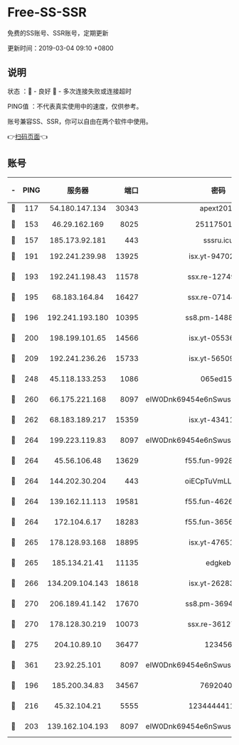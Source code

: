 # Free-SS-SSR

免费的SS账号、SSR账号，定期更新

更新时间：2019-03-04 09:10 +0800

## 说明

状态     ：🙂 - 良好 🙁 - 多次连接失败或连接超时

PING值   ：不代表真实使用中的速度，仅供参考。

账号兼容SS、SSR，你可以自由在两个软件中使用。

👉[扫码页面](https://liesauer.github.io/free-ss-ssr.github.io/)👈

## 账号

|-|PING|服务器|端口|密码|加密方式|区域|
|:----:|:----:|:-----:|-----:|:----:|:----:|:----:|
|🙂|117|54.180.147.134|30343|apext2019|chacha20|KR|
|🙂|153|46.29.162.169|8025|2511750146|aes-256-cfb|RU|
|🙂|157|185.173.92.181|443|sssru.icu|rc4-md5|RU|
|🙂|191|192.241.239.98|13925|isx.yt-94702728|aes-256-cfb|US|
|🙂|193|192.241.198.43|11578|ssx.re-12749222|aes-256-cfb|US|
|🙂|195|68.183.164.84|16427|ssx.re-07144593|aes-256-cfb|US|
|🙂|196|192.241.193.180|10395|ss8.pm-14887083|aes-256-cfb|US|
|🙂|200|198.199.101.65|14566|isx.yt-05536769|aes-256-cfb|US|
|🙂|209|192.241.236.26|15733|isx.yt-56509000|aes-256-cfb|US|
|🙂|248|45.118.133.253|1086|065ed15a|aes-256-cfb|SG|
|🙂|260|66.175.221.168|8097|eIW0Dnk69454e6nSwuspv9DmS201tQ0D|aes-256-cfb|US|
|🙂|262|68.183.189.217|15359|isx.yt-43411617|aes-256-cfb|SG|
|🙂|264|199.223.119.83|8097|eIW0Dnk69454e6nSwuspv9DmS201tQ0D|aes-256-cfb|US|
|🙂|264|45.56.106.48|13629|f55.fun-99286814|aes-256-cfb|US|
|🙂|264|144.202.30.204|443|oiECpTuVmLLxk4Ts|aes-256-cfb|US|
|🙂|264|139.162.11.113|19581|f55.fun-46262690|aes-256-cfb|SG|
|🙂|264|172.104.6.17|18283|f55.fun-36565083|aes-256-cfb|US|
|🙂|265|178.128.93.168|18895|isx.yt-47651683|aes-256-cfb|SG|
|🙂|265|185.134.21.41|11135|edgkeb|aes-256-cfb|GB|
|🙂|266|134.209.104.143|18618|isx.yt-26283608|aes-256-cfb|SG|
|🙂|270|206.189.41.142|17670|ss8.pm-36944551|aes-256-cfb|SG|
|🙂|270|178.128.30.219|10073|ssx.re-36127052|aes-256-cfb|SG|
|🙂|275|204.10.89.10|36477|123456|aes-256-cfb|US|
|🙂|361|23.92.25.101|8097|eIW0Dnk69454e6nSwuspv9DmS201tQ0D|aes-256-cfb|US|
|🙂|196|185.200.34.83|34567|76920400|aes-256-cfb|US|
|🙂|216|45.32.104.21|5555|1234444411111|aes-256-cfb|SG|
|🙁|203|139.162.104.193|8097|eIW0Dnk69454e6nSwuspv9DmS201tQ0D|aes-256-cfb|JP|
